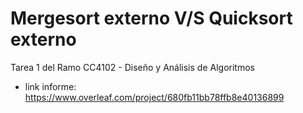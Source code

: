 # Mergesort externo V/S Quicksort externo
Tarea 1 del Ramo CC4102 - Diseño y Análisis de Algoritmos

- link informe: https://www.overleaf.com/project/680fb11bb78ffb8e40136899
